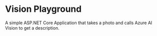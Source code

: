 # Vision Playground
A simple ASP.NET Core Application that takes a photo and calls Azure AI Vision to get a description.
